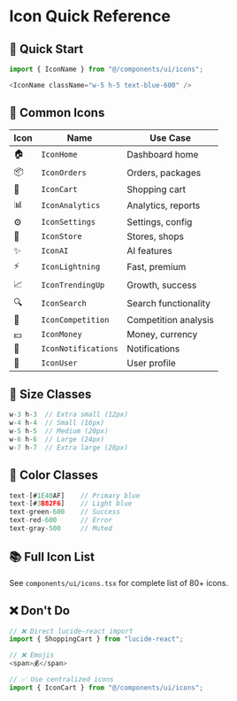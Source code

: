 # Icon Quick Reference

## 🚀 Quick Start

```typescript
import { IconName } from "@/components/ui/icons";

<IconName className="w-5 h-5 text-blue-600" />
```

## 📖 Common Icons

| Icon | Name | Use Case |
|------|------|----------|
| 🏠 | `IconHome` | Dashboard home |
| 📦 | `IconOrders` | Orders, packages |
| 🛒 | `IconCart` | Shopping cart |
| 📊 | `IconAnalytics` | Analytics, reports |
| ⚙️ | `IconSettings` | Settings, config |
| 🏪 | `IconStore` | Stores, shops |
| ✨ | `IconAI` | AI features |
| ⚡ | `IconLightning` | Fast, premium |
| 📈 | `IconTrendingUp` | Growth, success |
| 🔍 | `IconSearch` | Search functionality |
| 🎯 | `IconCompetition` | Competition analysis |
| 💵 | `IconMoney` | Money, currency |
| 🔔 | `IconNotifications` | Notifications |
| 👤 | `IconUser` | User profile |

## 🎨 Size Classes

```typescript
w-3 h-3  // Extra small (12px)
w-4 h-4  // Small (16px)
w-5 h-5  // Medium (20px)
w-6 h-6  // Large (24px)
w-7 h-7  // Extra large (28px)
```

## 🎨 Color Classes

```typescript
text-[#1E40AF]    // Primary blue
text-[#3B82F6]    // Light blue
text-green-600    // Success
text-red-600      // Error
text-gray-500     // Muted
```

## 📚 Full Icon List

See `components/ui/icons.tsx` for complete list of 80+ icons.

## ❌ Don't Do

```typescript
// ❌ Direct lucide-react import
import { ShoppingCart } from "lucide-react";

// ❌ Emojis
<span>💰</span>

// ✅ Use centralized icons
import { IconCart } from "@/components/ui/icons";
```

